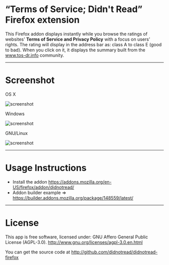 “Terms of Service; Didn't Read” Firefox extension
=======
This Firefox addon displays instantly while you browse the ratings of websites' **Terms of Service and Privacy Policy** with a focus on users' rights. The rating will display in the address bar as: class A to class E (good to bad). When you click on it, it displays the summary built from the www.tos-dr.info community.

-----------

Screenshot
=======
OS X

![screenshot](https://dl.dropbox.com/u/18317770/tos.png)


Windows

![screenshot](https://dl.dropbox.com/u/18317770/tos-win.png)


GNU/Linux

![screenshot](https://dl.dropbox.com/u/18317770/tos-linux.png)


-----------

Usage Instructions
======

- Install the addon https://addons.mozilla.org/en-US/firefox/addon/didnotread/
- Addon builder example => https://builder.addons.mozilla.org/package/148559/latest/

-----------

License
======

This app is free software, licensed under: GNU Affero General Public License (AGPL-3.0). http://www.gnu.org/licenses/agpl-3.0.en.html

You can get the source code at http://github.com/didnotread/didnotread-firefox
